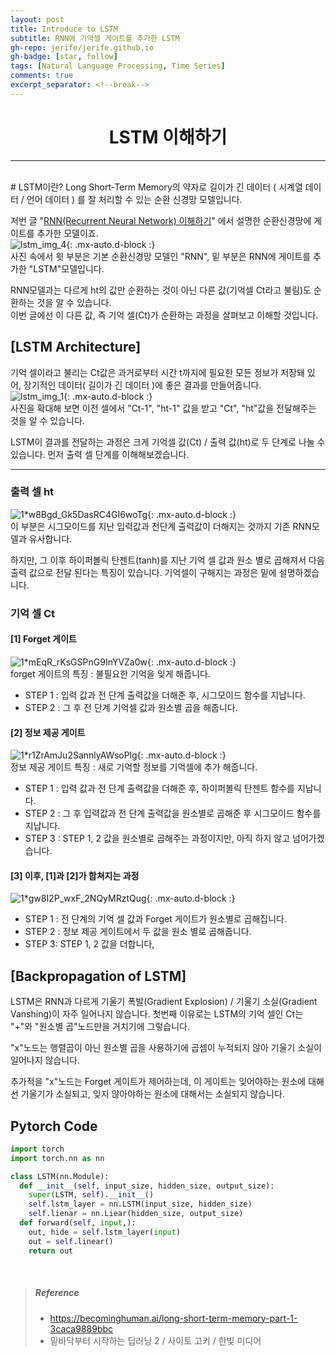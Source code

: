 ```yaml
---
layout: post
title: Introduce to LSTM
subtitle: RNN에 기억셀 게이트를 추가한 LSTM
gh-repo: jerife/jerife.github.io
gh-badge: [star, follow]
tags: [Natural Language Processing, Time Series]
comments: true
excerpt_separator: <!--break-->
---
```

<div align=center><h1>LSTM 이해하기</h1></div>
<!--break-->

----

 <br/>
# LSTM이란?
Long Short-Term Memory의 약자로 길이가 긴 데이터 ( 시계열 데이터 / 언어 데이터 ) 를 잘 처리할 수 있는 순환 신경망 모델입니다.

저번 글 "[RNN(Recurrent Neural Network) 이해하기](https://jerife.github.io/2021-06-05-rnn/)" 에서 설명한 순환신경망에 게이트를 추가한 모델이죠. <br/>
![lstm_img_4](https://user-images.githubusercontent.com/68190553/120913053-308cdd00-c6cf-11eb-9572-9c0e0cd6bcb0.png){: .mx-auto.d-block :} <br/>
사진 속에서 윗 부분은 기본 순환신경망 모델인 "RNN", 밑 부분은 RNN에 게이트를 추가한 "LSTM"모델입니다. 

RNN모델과는 다르게 ht의 값만 순환하는 것이 아닌 다른 값(기억셀 Ct라고 불림)도 순환하는 것을 알 수 있습니다. <br/>
이번 글에선 이 다른 값, 즉 기억 셀(Ct)가 순환하는 과정을 살펴보고 이해할 것입니다.
 

## [LSTM Architecture]
기억 셀이라고 불리는 Ct값은 과거로부터 시간 t까지에 필요한 모든 정보가 저장돼 있어, 장기적인 데이터( 길이가 긴 데이터 )에 좋은 결과를 만들어줍니다. <br/>
![lstm_img_1](https://user-images.githubusercontent.com/68190553/120913233-7b5b2480-c6d0-11eb-8eb4-3706594e6b0b.jpeg){: .mx-auto.d-block :} <br/>
사진을 확대해 보면 이전 셀에서 "Ct-1", "ht-1" 값을 받고 "Ct", "ht"값을 전달해주는 것을 알 수 있습니다.

LSTM이 결과를 전달하는 과정은 크게 기억셀 값(Ct) / 출력 값(ht)로 두 단계로 나눌 수 있습니다. 먼저 출력 셀 단계를 이해해보겠습니다. 


***
### 출력 셀 ht <br/>
![1*w8Bgd_Gk5DasRC4GI6woTg](https://user-images.githubusercontent.com/68190553/120913640-78adfe80-c6d3-11eb-843a-67c476f84579.png){: .mx-auto.d-block :} <br/>
이 부분은 시그모이드를 지난 입력값과 전단계 출력값이 더해지는 것까지 기존 RNN모델과 유사합니다.  

하지만, 그 이후  하이퍼볼릭 탄젠트(tanh)를 지난 기억 셀 값과 원소 별로 곱해져서 다음 출력 값으로 전달 된다는 특징이 있습니다. 기억셀이 구해지는 과정은 밑에 설명하겠습니다. 


### 기억 셀 Ct
#### [1]  Forget 게이트 <br/>
![1*mEqR_rKsGSPnG9InYVZa0w](https://user-images.githubusercontent.com/68190553/120913405-04269000-c6d2-11eb-82cd-9973a6226b41.png){: .mx-auto.d-block :} <br/>
forget 게이트의 특징 : 불필요한 기억을 잊게 해줍니다. 

*  STEP 1 :  입력 값과 전 단계 출력값을 더해준 후, 시그모이드 함수를 지납니다.
*  STEP 2 :  그 후 전 단계 기억셀 값과 원소별 곱을 해줍니다.



#### [2] 정보 제공 게이트 <br/>
![1*r1ZrAmJu2SannlyAWsoPlg](https://user-images.githubusercontent.com/68190553/120913539-b65e5780-c6d2-11eb-82d1-39aa15ed5f21.png){: .mx-auto.d-block :} <br/>
정보 제공 게이트 특징 : 새로 기억할 정보를 기억셀에 추가 해줍니다. 

* STEP 1 : 입력 값과 전 단계 출력값을 더해준 후, 하이퍼볼릭 탄젠트 함수를 지납니다.
* STEP 2 : 그 후 입력값과 전 단계 출력값을  원소별로 곱해준 후 시그모이드 함수를 지납니다.
* STEP 3 : STEP 1, 2 값을 원소별로 곱해주는 과정이지만, 아직 하지 않고 넘어가겠습니다.



#### [3] 이후, [1]과 [2]가 합쳐지는 과정 <br/>
![1*gw8I2P_wxF_2NQyMRztQug](https://user-images.githubusercontent.com/68190553/120913803-d42cbc00-c6d4-11eb-868d-6305930169c6.png){: .mx-auto.d-block :} <br/>
* STEP 1 : 전 단계의 기억 셀 값과 Forget 게이트가 원소별로 곱해집니다.
* STEP 2 : 정보 제공 게이트에서 두 값을 원소 별로 곱해줍니다.
* STEP 3: STEP 1, 2 값을 더합니다,



## [Backpropagation of LSTM]
LSTM은 RNN과 다르게 기울기 폭발(Gradient Explosion) / 기울기 소실(Gradient Vanshing)이 자주 일어나지 않습니다. 첫번째 이유로는 LSTM의 기억 셀인 Ct는 "+"와 "원소별 곱"노드만을 거치기에 그렇습니다. 

"x"노드는 행렬곱이 아닌 원소별 곱을 사용하기에 곱셈이 누적되지 않아 기울기 소실이 일어나지 않습니다. 

추가적을 "x"노드는 Forget 게이트가 제어하는데, 이 게이트는 잊어야하는 원소에 대해선 기울기가 소실되고, 잊지 않아야하는 원소에 대해서는 소실되지 않습니다. 


## Pytorch Code
```python
import torch
import torch.nn as nn

class LSTM(nn.Module):
  def __init__(self, input_size, hidden_size, output_size):
    super(LSTM, self).__init__()
    self.lstm_layer = nn.LSTM(input_size, hidden_size)
    self.lienar = nn.Liear(hidden_size, output_size)
  def forward(self, input,):
    out, hide = self.lstm_layer(input)
    out = self.linear()
    return out
```
<br/>

> ##### Reference
> * https://becominghuman.ai/long-short-term-memory-part-1-3caca9889bbc
> * 밑바닥부터 시작하는 딥러닝 2 / 사이토 고키 / 한빛 미디어
